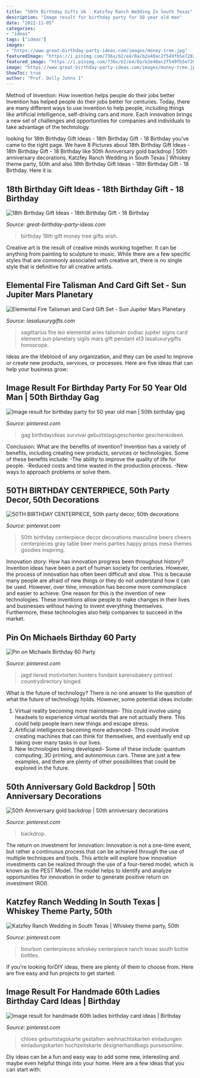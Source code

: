 ```yaml
---
title: "50th Birthday Gifts Uk : Katzfey Ranch Wedding In South Texas"
description: "Image result for birthday party for 50 year old man"
date: "2022-11-05"
categories:
- "ideas"
tags: ["ideas"]
images:
- "https://www.great-birthday-party-ideas.com/images/money-tree.jpg"
featuredImage: "https://i.pinimg.com/736x/b2/e4/0a/b2e40ac2f549fb5e72835268f304fed5.jpg"
featured_image: "https://i.pinimg.com/736x/b2/e4/0a/b2e40ac2f549fb5e72835268f304fed5.jpg"
image: "https://www.great-birthday-party-ideas.com/images/money-tree.jpg"
ShowToc: true
author: "Prof. Dolly Johns I"
---
```



Method of Invention: How invention helps people do their jobs better
Invention has helped people do their jobs better for centuries. Today, there are many different ways to use invention to help people, including things like artificial intelligence, self-driving cars and more. Each innovation brings a new set of challenges and opportunities for companies and individuals to take advantage of the technology.

	

		
looking for 18th Birthday Gift Ideas - 18th Birthday Gift - 18 Birthday you've came to the right page. We have 8 Pictures about 18th Birthday Gift Ideas - 18th Birthday Gift - 18 Birthday like 50th Anniversary gold backdrop | 50th anniversary decorations, Katzfey Ranch Wedding in South Texas | Whiskey theme party, 50th and also 18th Birthday Gift Ideas - 18th Birthday Gift - 18 Birthday. Here it is:
		
    
## 18th Birthday Gift Ideas - 18th Birthday Gift - 18 Birthday

<img loading=lazy src="https://www.great-birthday-party-ideas.com/images/money-tree.jpg" onerror="this.onerror=null;this.src='https://tse1.mm.bing.net/th?id=OIP.d3MR3-1Ouni3Dxct4yc29QHaOR&amp;pid=15.1';" alt="18th Birthday Gift Ideas - 18th Birthday Gift - 18 Birthday">

_Source: great-birthday-party-ideas.com_

>birthday 18th gift money tree gifts wish. 

	

Creative art is the result of creative minds working together. It can be anything from painting to sculpture to music. While there are a few specific styles that are commonly associated with creative art, there is no single style that is definitive for all creative artists.

    
## Elemental Fire Talisman And Card Gift Set - Sun Jupiter Mars Planetary

<img loading=lazy src="http://cdn.shopify.com/s/files/1/0244/1435/products/FireElementCardandpendant3_grande.jpg?v=1459347666" onerror="this.onerror=null;this.src='https://tse3.mm.bing.net/th?id=OIP.BLt3dqkGADtkZeRNHylV9QAAAA&amp;pid=15.1';" alt="Elemental Fire Talisman and Card Gift Set - Sun Jupiter Mars Planetary">

_Source: lasaluxurygifts.com_

>sagittarius fire leo elemental aries talisman zodiac jupiter signs card element sun planetary sigils mars gift pendant et3 lasaluxurygifts horoscope. 

	

Ideas are the lifeblood of any organization, and they can be used to improve or create new products, services, or processes. Here are five ideas that can help your business grow:

    
## Image Result For Birthday Party For 50 Year Old Man | 50th Birthday Gag

<img loading=lazy src="https://i.pinimg.com/736x/c5/f7/c8/c5f7c8717fade641b09898f1b6dc1a50.jpg" onerror="this.onerror=null;this.src='https://tse1.mm.bing.net/th?id=OIP.kmd5Y1R9E74brOgjwK6IsAHaL9&amp;pid=15.1';" alt="Image result for birthday party for 50 year old man | 50th birthday gag">

_Source: pinterest.com_

>gag birthdayideas survival geburtstagsgeschenke geschenkideen. 

	

Conclusion: What are the benefits of invention?
Invention has a variety of benefits, including creating new products, services or technologies. Some of these benefits include: 
-The ability to improve the quality of life for people. 
-Reduced costs and time wasted in the production process.
-New ways to approach problems or solve them.

    
## 50TH BIRTHDAY CENTERPIECE, 50th Party Decor, 50th Decorations

<img loading=lazy src="https://i.pinimg.com/736x/e3/7c/c5/e37cc597bd02bef000a63df919e5f44d.jpg" onerror="this.onerror=null;this.src='https://tse3.mm.bing.net/th?id=OIP.j_gKxtu-vFI8Y3TShvOGXwHaJ4&amp;pid=15.1';" alt="50TH BIRTHDAY CENTERPIECE, 50th party decor, 50th decorations">

_Source: pinterest.com_

>50th birthday centerpiece decor decorations masculine beers cheers centerpieces gray table beer mens parties happy props mesa themes goodies inspiring. 

	

Innovation story: How has innovation progress been throughout history?
Invention ideas have been a part of human society for centuries. However, the process of innovation has often been difficult and slow. This is because many people are afraid of new things or they do not understand how it can be used. However, over time, innovation has become more commonplace and easier to achieve. One reason for this is the invention of new technologies. These inventions allow people to make changes in their lives and businesses without having to invent everything themselves. Furthermore, these technologies also help companies to succeed in the market.

    
## Pin On Michaels Birthday 60 Party

<img loading=lazy src="https://i.pinimg.com/736x/65/10/c3/6510c31ef422b338c5e8b3ed4218841e.jpg" onerror="this.onerror=null;this.src='https://tse4.mm.bing.net/th?id=OIP.PyLV53tScPI-rIcxnuZEeAHaLI&amp;pid=15.1';" alt="Pin on Michaels Birthday 60 Party">

_Source: pinterest.com_

>jagd tiered motivtorten hunters fondant karensbakery pintrest countrydirectory binged. 

	

What is the future of technology?
There is no one answer to the question of what the future of technology holds. However, some potential ideas include: 

1. Virtual reality becoming more mainstream- This could involve using headsets to experience virtual worlds that are not actually there. This could help people learn new things and escape stress. 
2. Artificial intelligence becoming more advanced- This could involve creating machines that can think for themselves, and eventually end up taking over many tasks in our lives. 
3. New technologies being developed- Some of these include: quantum computing, 3D printing, and autonomous cars. These are just a few examples, and there are plenty of other possibilities that could be explored in the future.

    
## 50th Anniversary Gold Backdrop | 50th Anniversary Decorations

<img loading=lazy src="https://i.pinimg.com/736x/02/bd/da/02bddaf39cb44062bc39bcfd5900fcff.jpg" onerror="this.onerror=null;this.src='https://tse4.mm.bing.net/th?id=OIP.R2VCJ5ZKT-c4nD-ksmQREAHaEK&amp;pid=15.1';" alt="50th Anniversary gold backdrop | 50th anniversary decorations">

_Source: pinterest.com_

>backdrop. 

	

The return on investment for innovation:
Innovation is not a one-time event, but rather a continuous process that can be achieved through the use of multiple techniques and tools. This article will explore how innovation investments can be realized through the use of a four-tiered model, which is known as the PEST Model. The model helps to identify and analyze opportunities for innovation in order to generate positive return on investment (ROI).

    
## Katzfey Ranch Wedding In South Texas | Whiskey Theme Party, 50th

<img loading=lazy src="https://i.pinimg.com/736x/c6/d0/53/c6d0536cc4a1f19096cac2dcfbdc1cc7.jpg" onerror="this.onerror=null;this.src='https://tse1.mm.bing.net/th?id=OIP.8qRJU7bJzm9zXBBSGP8WEgHaLH&amp;pid=15.1';" alt="Katzfey Ranch Wedding in South Texas | Whiskey theme party, 50th">

_Source: pinterest.com_

>bourbon centerpieces whiskey centerpiece ranch texas south bottle bottles. 

	

If you're looking forDIY ideas, there are plenty of them to choose from. Here are five easy and fun projects to get started: 

    
## Image Result For Handmade 60th Ladies Birthday Card Ideas | Birthday

<img loading=lazy src="https://i.pinimg.com/736x/b2/e4/0a/b2e40ac2f549fb5e72835268f304fed5.jpg" onerror="this.onerror=null;this.src='https://tse4.mm.bing.net/th?id=OIP.WMmOKSUAFSGIBNZN3CGF_QHaG0&amp;pid=15.1';" alt="Image result for handmade 60th ladies birthday card ideas | Birthday">

_Source: pinterest.com_

>chloes geburtstagskarte gestalten weihnachtskarten einladungen einladungskarten hochzeitskarte designerhandbags pursesonline. 

	

Diy ideas can be a fun and easy way to add some new, interesting and maybe even helpful things into your home. Here are a few ideas that you can start with: 

